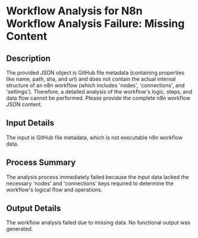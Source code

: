 # Workflow Analysis for N8n Workflow Analysis Failure: Missing Content

## Description
The provided JSON object is GitHub file metadata (containing properties like name, path, sha, and url) and does not contain the actual internal structure of an n8n workflow (which includes 'nodes', 'connections', and 'settings'). Therefore, a detailed analysis of the workflow's logic, steps, and data flow cannot be performed. Please provide the complete n8n workflow JSON content.

## Input Details
The input is GitHub file metadata, which is not executable n8n workflow data.

## Process Summary
The analysis process immediately failed because the input data lacked the necessary 'nodes' and 'connections' keys required to determine the workflow's logical flow and operations.

## Output Details
The workflow analysis failed due to missing data. No functional output was generated.
